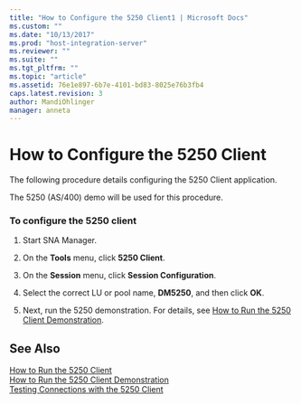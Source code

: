 ```yaml
---
title: "How to Configure the 5250 Client1 | Microsoft Docs"
ms.custom: ""
ms.date: "10/13/2017"
ms.prod: "host-integration-server"
ms.reviewer: ""
ms.suite: ""
ms.tgt_pltfrm: ""
ms.topic: "article"
ms.assetid: 76e1e897-6b7e-4101-bd83-8025e76b3fb4
caps.latest.revision: 3
author: MandiOhlinger
manager: anneta
---
```

# How to Configure the 5250 Client
The following procedure details configuring the 5250 Client application.  
  
 The 5250 (AS/400) demo will be used for this procedure.  
  
### To configure the 5250 client  
  
1.  Start SNA Manager.  
  
2.  On the **Tools** menu, click **5250 Client**.  
  
3.  On the **Session** menu, click **Session Configuration**.  
  
4.  Select the correct LU or pool name, **DM5250**, and then click **OK**.  
  
5.  Next, run the 5250 demonstration. For details, see [How to Run the 5250 Client Demonstration](../core/how-to-run-the-5250-client-demonstration.md).  
  
## See Also  
 [How to Run the 5250 Client](../core/how-to-run-the-5250-client.md)   
 [How to Run the 5250 Client Demonstration](../core/how-to-run-the-5250-client-demonstration.md)   
 [Testing Connections with the 5250 Client](../core/testing-connections-with-the-5250-client.md)